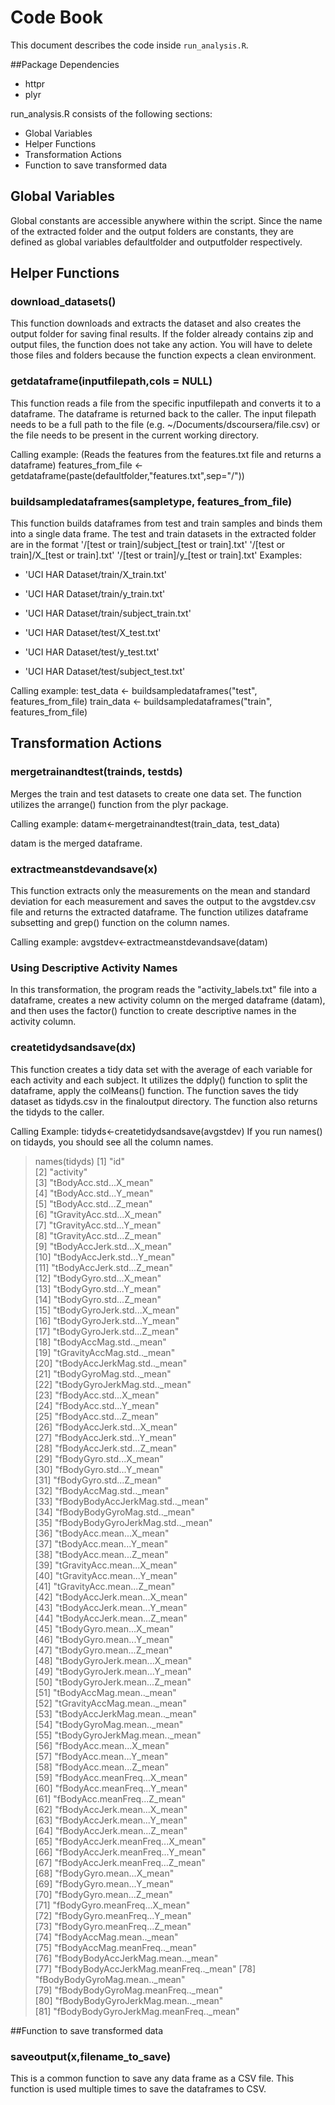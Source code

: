 # Code Book

This document describes the code inside `run_analysis.R`.

##Package Dependencies
* httpr
* plyr

run_analysis.R consists of the following sections:

* Global Variables
* Helper Functions
* Transformation Actions
* Function to save transformed data

## Global Variables
Global constants are accessible anywhere within the script. Since the name of the extracted folder and the output folders are constants, they are defined as global variables defaultfolder and outputfolder respectively.

## Helper Functions

### download_datasets()
This function downloads and extracts the dataset and also creates the output folder for saving final results. If the folder already contains zip and output files, the function does not take any action. You will have to delete those files and folders because the function expects a clean environment.

### getdataframe(inputfilepath,cols = NULL)
This function reads a file from the specific inputfilepath and converts it to a dataframe. The dataframe is returned back to the caller. The input filepath needs to be a full path to the file (e.g. ~/Documents/dscoursera/file.csv) or the file needs to be present in the current working directory.

Calling example:
(Reads the features from the features.txt file and returns a dataframe)
features_from_file <- getdataframe(paste(defaultfolder,"features.txt",sep="/"))

### buildsampledataframes(sampletype, features_from_file)
This function builds dataframes from test and train samples and binds them into a single data frame.
The test and train datasets in the extracted folder are in the format
'/[test or train]/subject_[test or train].txt'
'/[test or train]/X_[test or train].txt'
'/[test or train]/y_[test or train].txt'
Examples:

* 'UCI HAR Dataset/train/X_train.txt'
* 'UCI HAR Dataset/train/y_train.txt'
* 'UCI HAR Dataset/train/subject_train.txt'

* 'UCI HAR Dataset/test/X_test.txt'
* 'UCI HAR Dataset/test/y_test.txt'
* 'UCI HAR Dataset/test/subject_test.txt'

Calling example:
test_data <- buildsampledataframes("test", features_from_file)
train_data <- buildsampledataframes("train", features_from_file)

## Transformation Actions

### mergetrainandtest(trainds, testds)
Merges the train and test datasets to create one data set. The function utilizes the arrange() function from the plyr package.

Calling example:
datam<-mergetrainandtest(train_data, test_data)

datam is the merged dataframe.

### extractmeanstdevandsave(x)
This function extracts only the measurements on the mean and standard deviation for each measurement and saves the output to the avgstdev.csv file and returns the extracted dataframe. The function utilizes dataframe subsetting and grep() function on the column names.

Calling example:
avgstdev<-extractmeanstdevandsave(datam)

### Using Descriptive Activity Names
In this transformation, the program reads the "activity_labels.txt" file into a dataframe, creates a new activity column on the merged dataframe (datam), and then uses the factor() function to create descriptive names in the activity column. 

### createtidydsandsave(dx)
This function creates a tidy data set with the average of each variable for each activity and each subject. It utilizes the ddply() function to split the dataframe, apply the colMeans() function. The function saves the tidy dataset as tidyds.csv in the finaloutput directory. The function also returns the tidyds to the caller.

Calling Example:
tidyds<-createtidydsandsave(avgstdev)
If you run names() on tidayds, you should see all the column names.
> names(tidyds)
 [1] "id"                                  
 [2] "activity"                            
 [3] "tBodyAcc.std...X_mean"               
 [4] "tBodyAcc.std...Y_mean"               
 [5] "tBodyAcc.std...Z_mean"               
 [6] "tGravityAcc.std...X_mean"            
 [7] "tGravityAcc.std...Y_mean"            
 [8] "tGravityAcc.std...Z_mean"            
 [9] "tBodyAccJerk.std...X_mean"           
[10] "tBodyAccJerk.std...Y_mean"           
[11] "tBodyAccJerk.std...Z_mean"           
[12] "tBodyGyro.std...X_mean"              
[13] "tBodyGyro.std...Y_mean"              
[14] "tBodyGyro.std...Z_mean"              
[15] "tBodyGyroJerk.std...X_mean"          
[16] "tBodyGyroJerk.std...Y_mean"          
[17] "tBodyGyroJerk.std...Z_mean"          
[18] "tBodyAccMag.std.._mean"              
[19] "tGravityAccMag.std.._mean"           
[20] "tBodyAccJerkMag.std.._mean"          
[21] "tBodyGyroMag.std.._mean"             
[22] "tBodyGyroJerkMag.std.._mean"         
[23] "fBodyAcc.std...X_mean"               
[24] "fBodyAcc.std...Y_mean"               
[25] "fBodyAcc.std...Z_mean"               
[26] "fBodyAccJerk.std...X_mean"           
[27] "fBodyAccJerk.std...Y_mean"           
[28] "fBodyAccJerk.std...Z_mean"           
[29] "fBodyGyro.std...X_mean"              
[30] "fBodyGyro.std...Y_mean"              
[31] "fBodyGyro.std...Z_mean"              
[32] "fBodyAccMag.std.._mean"              
[33] "fBodyBodyAccJerkMag.std.._mean"      
[34] "fBodyBodyGyroMag.std.._mean"         
[35] "fBodyBodyGyroJerkMag.std.._mean"     
[36] "tBodyAcc.mean...X_mean"              
[37] "tBodyAcc.mean...Y_mean"              
[38] "tBodyAcc.mean...Z_mean"              
[39] "tGravityAcc.mean...X_mean"           
[40] "tGravityAcc.mean...Y_mean"           
[41] "tGravityAcc.mean...Z_mean"           
[42] "tBodyAccJerk.mean...X_mean"          
[43] "tBodyAccJerk.mean...Y_mean"          
[44] "tBodyAccJerk.mean...Z_mean"          
[45] "tBodyGyro.mean...X_mean"             
[46] "tBodyGyro.mean...Y_mean"             
[47] "tBodyGyro.mean...Z_mean"             
[48] "tBodyGyroJerk.mean...X_mean"         
[49] "tBodyGyroJerk.mean...Y_mean"         
[50] "tBodyGyroJerk.mean...Z_mean"         
[51] "tBodyAccMag.mean.._mean"             
[52] "tGravityAccMag.mean.._mean"          
[53] "tBodyAccJerkMag.mean.._mean"         
[54] "tBodyGyroMag.mean.._mean"            
[55] "tBodyGyroJerkMag.mean.._mean"        
[56] "fBodyAcc.mean...X_mean"              
[57] "fBodyAcc.mean...Y_mean"              
[58] "fBodyAcc.mean...Z_mean"              
[59] "fBodyAcc.meanFreq...X_mean"          
[60] "fBodyAcc.meanFreq...Y_mean"          
[61] "fBodyAcc.meanFreq...Z_mean"          
[62] "fBodyAccJerk.mean...X_mean"          
[63] "fBodyAccJerk.mean...Y_mean"          
[64] "fBodyAccJerk.mean...Z_mean"          
[65] "fBodyAccJerk.meanFreq...X_mean"      
[66] "fBodyAccJerk.meanFreq...Y_mean"      
[67] "fBodyAccJerk.meanFreq...Z_mean"      
[68] "fBodyGyro.mean...X_mean"             
[69] "fBodyGyro.mean...Y_mean"             
[70] "fBodyGyro.mean...Z_mean"             
[71] "fBodyGyro.meanFreq...X_mean"         
[72] "fBodyGyro.meanFreq...Y_mean"         
[73] "fBodyGyro.meanFreq...Z_mean"         
[74] "fBodyAccMag.mean.._mean"             
[75] "fBodyAccMag.meanFreq.._mean"         
[76] "fBodyBodyAccJerkMag.mean.._mean"     
[77] "fBodyBodyAccJerkMag.meanFreq.._mean" 
[78] "fBodyBodyGyroMag.mean.._mean"        
[79] "fBodyBodyGyroMag.meanFreq.._mean"    
[80] "fBodyBodyGyroJerkMag.mean.._mean"    
[81] "fBodyBodyGyroJerkMag.meanFreq.._mean"

##Function to save transformed data

### saveoutput(x,filename_to_save)
This is a common function to save any data frame as a CSV file. This function is used multiple times to save the dataframes to CSV.

